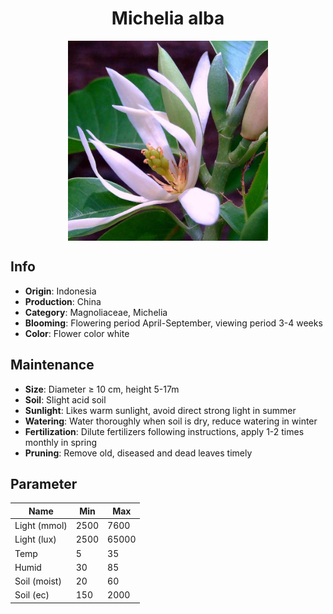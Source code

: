 <h1 align='center'>Michelia alba</h1>
<p align="center">
    <img 
        align='center'
        width='320'
        src="../images/michelia alba.png" 
        alt='Michelia alba' />
</p>

## Info

 - **Origin**: Indonesia
 - **Production**: China
 - **Category**: Magnoliaceae, Michelia
 - **Blooming**: Flowering period April-September, viewing period 3-4 weeks
 - **Color**: Flower color white

## Maintenance

 - **Size**: Diameter ≥ 10 cm, height 5-17m
 - **Soil**: Slight acid soil
 - **Sunlight**: Likes warm sunlight, avoid direct strong light in summer
 - **Watering**: Water thoroughly when soil is dry, reduce watering in winter
 - **Fertilization**: Dilute fertilizers following instructions,  apply 1-2 times monthly in spring
 - **Pruning**: Remove old, diseased and dead leaves timely

## Parameter

| Name         | Min  | Max   |
|--------------|------|-------|
| Light (mmol) | 2500 | 7600  |
| Light (lux)  | 2500 | 65000 |
| Temp         | 5    | 35    |
| Humid        | 30   | 85    |
| Soil (moist) | 20   | 60    |
| Soil (ec)    | 150  | 2000  |